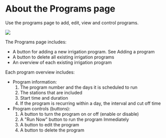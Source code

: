 # About the Programs page

Use the programs page to add, edit, view and control programs.

![](https://github.com/Dan-in-CA/SIP/wiki/images/programs_page.jpg)

The Programs page includes:

-   A button for adding a new irrigation program. See Adding a program
-   A button to delete all existing irrigation programs
-   An overview of each existing irrigation program

Each program overview includes:

-   Program information:
    1.  The program number and the days it is scheduled to run
    2.  The stations that are included
    3.  Start time and duration
    4.  If the program is recurring within a day, the interval and cut off time
-   Program controls \(buttons\):
    1.  A button to turn the program on or off \(enable or disable\)
    2.  A "Run Now" button to run the program Immediately
    3.  A button to edit the program
    4.  A button to delete the program

